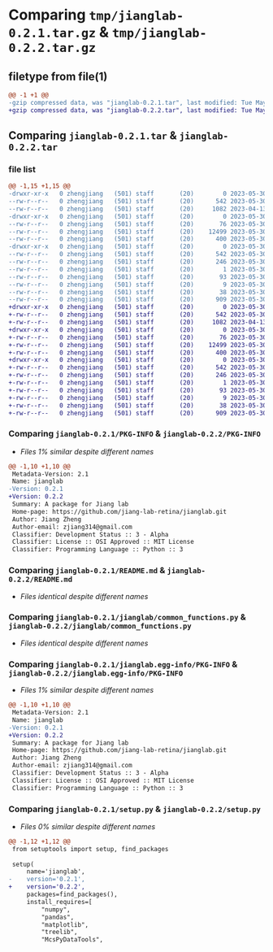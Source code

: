 # Comparing `tmp/jianglab-0.2.1.tar.gz` & `tmp/jianglab-0.2.2.tar.gz`

## filetype from file(1)

```diff
@@ -1 +1 @@
-gzip compressed data, was "jianglab-0.2.1.tar", last modified: Tue May 30 15:19:58 2023, max compression
+gzip compressed data, was "jianglab-0.2.2.tar", last modified: Tue May 30 15:33:16 2023, max compression
```

## Comparing `jianglab-0.2.1.tar` & `jianglab-0.2.2.tar`

### file list

```diff
@@ -1,15 +1,15 @@
-drwxr-xr-x   0 zhengjiang   (501) staff       (20)        0 2023-05-30 15:19:58.841572 jianglab-0.2.1/
--rw-r--r--   0 zhengjiang   (501) staff       (20)      542 2023-05-30 15:19:58.841235 jianglab-0.2.1/PKG-INFO
--rw-r--r--   0 zhengjiang   (501) staff       (20)     1082 2023-04-13 14:33:05.000000 jianglab-0.2.1/README.md
-drwxr-xr-x   0 zhengjiang   (501) staff       (20)        0 2023-05-30 15:19:58.838275 jianglab-0.2.1/jianglab/
--rw-r--r--   0 zhengjiang   (501) staff       (20)       76 2023-05-30 15:19:52.000000 jianglab-0.2.1/jianglab/__init__.py
--rw-r--r--   0 zhengjiang   (501) staff       (20)    12499 2023-05-30 15:19:50.000000 jianglab-0.2.1/jianglab/common_functions.py
--rw-r--r--   0 zhengjiang   (501) staff       (20)      400 2023-05-30 15:19:55.000000 jianglab-0.2.1/jianglab/params.py
-drwxr-xr-x   0 zhengjiang   (501) staff       (20)        0 2023-05-30 15:19:58.840597 jianglab-0.2.1/jianglab.egg-info/
--rw-r--r--   0 zhengjiang   (501) staff       (20)      542 2023-05-30 15:19:58.000000 jianglab-0.2.1/jianglab.egg-info/PKG-INFO
--rw-r--r--   0 zhengjiang   (501) staff       (20)      246 2023-05-30 15:19:58.000000 jianglab-0.2.1/jianglab.egg-info/SOURCES.txt
--rw-r--r--   0 zhengjiang   (501) staff       (20)        1 2023-05-30 15:19:58.000000 jianglab-0.2.1/jianglab.egg-info/dependency_links.txt
--rw-r--r--   0 zhengjiang   (501) staff       (20)       93 2023-05-30 15:19:58.000000 jianglab-0.2.1/jianglab.egg-info/requires.txt
--rw-r--r--   0 zhengjiang   (501) staff       (20)        9 2023-05-30 15:19:58.000000 jianglab-0.2.1/jianglab.egg-info/top_level.txt
--rw-r--r--   0 zhengjiang   (501) staff       (20)       38 2023-05-30 15:19:58.841704 jianglab-0.2.1/setup.cfg
--rw-r--r--   0 zhengjiang   (501) staff       (20)      909 2023-05-30 15:19:54.000000 jianglab-0.2.1/setup.py
+drwxr-xr-x   0 zhengjiang   (501) staff       (20)        0 2023-05-30 15:33:16.040814 jianglab-0.2.2/
+-rw-r--r--   0 zhengjiang   (501) staff       (20)      542 2023-05-30 15:33:16.040482 jianglab-0.2.2/PKG-INFO
+-rw-r--r--   0 zhengjiang   (501) staff       (20)     1082 2023-04-13 14:33:05.000000 jianglab-0.2.2/README.md
+drwxr-xr-x   0 zhengjiang   (501) staff       (20)        0 2023-05-30 15:33:16.037052 jianglab-0.2.2/jianglab/
+-rw-r--r--   0 zhengjiang   (501) staff       (20)       76 2023-05-30 15:33:06.000000 jianglab-0.2.2/jianglab/__init__.py
+-rw-r--r--   0 zhengjiang   (501) staff       (20)    12499 2023-05-30 15:33:07.000000 jianglab-0.2.2/jianglab/common_functions.py
+-rw-r--r--   0 zhengjiang   (501) staff       (20)      400 2023-05-30 15:33:09.000000 jianglab-0.2.2/jianglab/params.py
+drwxr-xr-x   0 zhengjiang   (501) staff       (20)        0 2023-05-30 15:33:16.039845 jianglab-0.2.2/jianglab.egg-info/
+-rw-r--r--   0 zhengjiang   (501) staff       (20)      542 2023-05-30 15:33:15.000000 jianglab-0.2.2/jianglab.egg-info/PKG-INFO
+-rw-r--r--   0 zhengjiang   (501) staff       (20)      246 2023-05-30 15:33:15.000000 jianglab-0.2.2/jianglab.egg-info/SOURCES.txt
+-rw-r--r--   0 zhengjiang   (501) staff       (20)        1 2023-05-30 15:33:15.000000 jianglab-0.2.2/jianglab.egg-info/dependency_links.txt
+-rw-r--r--   0 zhengjiang   (501) staff       (20)       93 2023-05-30 15:33:15.000000 jianglab-0.2.2/jianglab.egg-info/requires.txt
+-rw-r--r--   0 zhengjiang   (501) staff       (20)        9 2023-05-30 15:33:15.000000 jianglab-0.2.2/jianglab.egg-info/top_level.txt
+-rw-r--r--   0 zhengjiang   (501) staff       (20)       38 2023-05-30 15:33:16.040926 jianglab-0.2.2/setup.cfg
+-rw-r--r--   0 zhengjiang   (501) staff       (20)      909 2023-05-30 15:33:03.000000 jianglab-0.2.2/setup.py
```

### Comparing `jianglab-0.2.1/PKG-INFO` & `jianglab-0.2.2/PKG-INFO`

 * *Files 1% similar despite different names*

```diff
@@ -1,10 +1,10 @@
 Metadata-Version: 2.1
 Name: jianglab
-Version: 0.2.1
+Version: 0.2.2
 Summary: A package for Jiang lab
 Home-page: https://github.com/jiang-lab-retina/jianglab.git
 Author: Jiang Zheng
 Author-email: zjiang314@gmail.com
 Classifier: Development Status :: 3 - Alpha
 Classifier: License :: OSI Approved :: MIT License
 Classifier: Programming Language :: Python :: 3
```

### Comparing `jianglab-0.2.1/README.md` & `jianglab-0.2.2/README.md`

 * *Files identical despite different names*

### Comparing `jianglab-0.2.1/jianglab/common_functions.py` & `jianglab-0.2.2/jianglab/common_functions.py`

 * *Files identical despite different names*

### Comparing `jianglab-0.2.1/jianglab.egg-info/PKG-INFO` & `jianglab-0.2.2/jianglab.egg-info/PKG-INFO`

 * *Files 1% similar despite different names*

```diff
@@ -1,10 +1,10 @@
 Metadata-Version: 2.1
 Name: jianglab
-Version: 0.2.1
+Version: 0.2.2
 Summary: A package for Jiang lab
 Home-page: https://github.com/jiang-lab-retina/jianglab.git
 Author: Jiang Zheng
 Author-email: zjiang314@gmail.com
 Classifier: Development Status :: 3 - Alpha
 Classifier: License :: OSI Approved :: MIT License
 Classifier: Programming Language :: Python :: 3
```

### Comparing `jianglab-0.2.1/setup.py` & `jianglab-0.2.2/setup.py`

 * *Files 0% similar despite different names*

```diff
@@ -1,12 +1,12 @@
 from setuptools import setup, find_packages
 
 setup(
     name='jianglab',
-    version='0.2.1',
+    version='0.2.2',
     packages=find_packages(),
     install_requires=[
         "numpy",
         "pandas",
         "matplotlib",
         "treelib",
         "McsPyDataTools",
```

